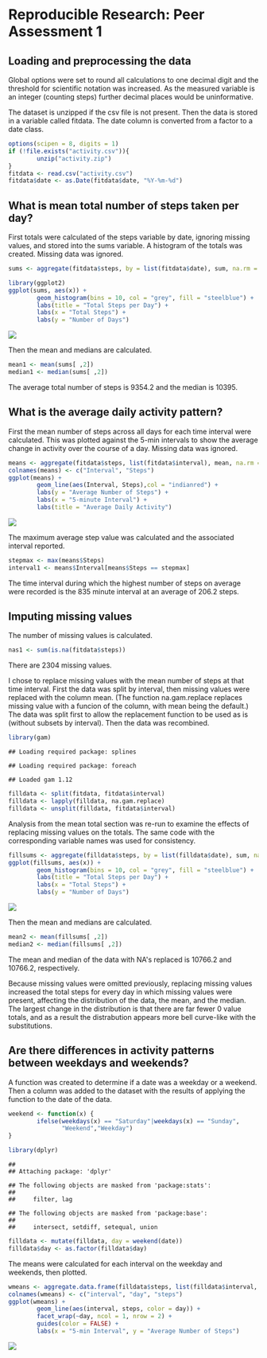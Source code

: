 # Reproducible Research: Peer Assessment 1


## Loading and preprocessing the data

Global options were set to round all calculations to one decimal digit and the 
threshold for scientific notation was increased.  As the measured variable is an 
integer (counting steps) further decimal places would be uninformative. 

The dataset is unzipped if the  csv file is not present. Then the data is stored 
in a variable called fitdata.  The date column is converted from a factor to a 
date class.  


```r
options(scipen = 8, digits = 1)
if (!file.exists("activity.csv")){
        unzip("activity.zip")
}
fitdata <- read.csv("activity.csv")
fitdata$date <- as.Date(fitdata$date, "%Y-%m-%d")
```

## What is mean total number of steps taken per day?

First totals were calculated of the steps variable by date, ignoring missing 
values, and stored into the sums variable.  A histogram of the totals was 
created.  Missing data was ignored.


```r
sums <- aggregate(fitdata$steps, by = list(fitdata$date), sum, na.rm = TRUE)

library(ggplot2)
ggplot(sums, aes(x)) + 
        geom_histogram(bins = 10, col = "grey", fill = "steelblue") +
        labs(title = "Total Steps per Day") +
        labs(x = "Total Steps") +
        labs(y = "Number of Days")
```

![](PA1_template_files/figure-html/unnamed-chunk-2-1.png)<!-- -->

Then the mean and medians are calculated.


```r
mean1 <- mean(sums[ ,2])
median1 <- median(sums[ ,2])
```

The average total number of steps is 9354.2 and the median is 10395.

## What is the average daily activity pattern?

First the mean number of steps across all days for each time interval were 
calculated.  This was plotted against the 5-min intervals to show the average 
change in activity over the course of a day.  Missing data was ignored.


```r
means <- aggregate(fitdata$steps, list(fitdata$interval), mean, na.rm = TRUE)
colnames(means) <- c("Interval", "Steps")
ggplot(means) +
        geom_line(aes(Interval, Steps),col = "indianred") +
        labs(y = "Average Number of Steps") + 
        labs(x = "5-minute Interval") +
        labs(title = "Average Daily Activity")
```

![](PA1_template_files/figure-html/unnamed-chunk-4-1.png)<!-- -->

The maximum average step value was calculated and the associated interval
reported.  


```r
stepmax <- max(means$Steps)
interval1 <- means$Interval[means$Steps == stepmax]
```

The time interval during which the highest number of steps on average were 
recorded is the 835 minute interval at an average of 206.2 
steps.

## Imputing missing values

The number of missing values is calculated.

```r
nas1 <- sum(is.na(fitdata$steps))
```

There are 2304 missing values.

I chose to replace missing values with the mean number of steps at that time 
interval. First the data was split by interval, then missing values were 
replaced with the column mean.  (The function na.gam.replace replaces missing 
value with a funcion of the column, with mean being the default.)  The data 
was split first to allow the replacement function to be used as is (without
subsets by interval).  Then the data was recombined.


```r
library(gam)
```

```
## Loading required package: splines
```

```
## Loading required package: foreach
```

```
## Loaded gam 1.12
```

```r
filldata <- split(fitdata, fitdata$interval)
filldata <- lapply(filldata, na.gam.replace)
filldata <- unsplit(filldata, fitdata$interval)
```

Analysis from the mean total section was re-run to examine the effects of 
replacing missing values on the totals. The same code with the corresponding 
variable names was used for consistency.


```r
fillsums <- aggregate(filldata$steps, by = list(filldata$date), sum, na.rm = TRUE)
ggplot(fillsums, aes(x)) + 
        geom_histogram(bins = 10, col = "grey", fill = "steelblue") +
        labs(title = "Total Steps per Day") +
        labs(x = "Total Steps") +
        labs(y = "Number of Days")
```

![](PA1_template_files/figure-html/unnamed-chunk-8-1.png)<!-- -->

Then the mean and medians are calculated.


```r
mean2 <- mean(fillsums[ ,2])
median2 <- median(fillsums[ ,2])
```

The mean and median of the data with NA's replaced is 10766.2 and 10766.2,
respectively.

Because missing values were omitted previously, replacing missing values 
increased the total steps for every day in which missing values were present,
affecting the distribution of the data, the mean, and the median.  The largest 
change in the distribution is that there are far fewer 0 value totals, and as a
result the distrabution appears more bell curve-like with the substitutions.

## Are there differences in activity patterns between weekdays and weekends?

A function was created to determine if a date was a weekday or a weekend.
Then a column was added to the dataset with the results of applying the 
function to the date of the data.  

```r
weekend <- function(x) {
        ifelse(weekdays(x) == "Saturday"|weekdays(x) == "Sunday",
               "Weekend","Weekday")
}

library(dplyr)
```

```
## 
## Attaching package: 'dplyr'
```

```
## The following objects are masked from 'package:stats':
## 
##     filter, lag
```

```
## The following objects are masked from 'package:base':
## 
##     intersect, setdiff, setequal, union
```

```r
filldata <- mutate(filldata, day = weekend(date))
filldata$day <- as.factor(filldata$day)
```

The means were calculated for each interval on the weekday and weekends, then
plotted.


```r
wmeans <- aggregate.data.frame(filldata$steps, list(filldata$interval, filldata$day), "mean")
colnames(wmeans) <- c("interval", "day", "steps")
ggplot(wmeans) +
        geom_line(aes(interval, steps, color = day)) +
        facet_wrap(~day, ncol = 1, nrow = 2) +
        guides(color = FALSE) +
        labs(x = "5-min Interval", y = "Average Number of Steps")
```

![](PA1_template_files/figure-html/unnamed-chunk-11-1.png)<!-- -->

